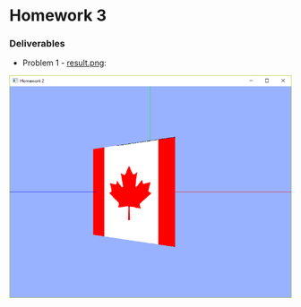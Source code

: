 # Homework 3

### Deliverables

- Problem 1 - [result.png](./result.png):
 <img src="./result.png" />